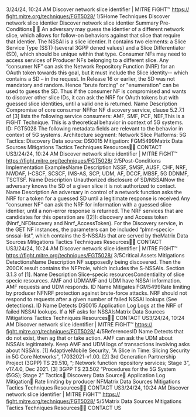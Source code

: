 3/24/24, 10:24 AM Discover network slice identiﬁer | MITRE FiGHT™
https://ﬁght.mitre.org/techniques/FGT5028/ 1/5Home Techniques Discover network slice identi er
Discover network slice identi er
Summary
Pre-Conditions󰅂 󰅂
An adversary may guess the identi er of a different network
slice, which allows for follow-on behaviors against that slice
that require that identi er.
The NSSAI is a slice identi er. It contains two elements: a
Slice Service Type (SST) (several 3GPP de ned values) and a
Slice Differentiator (SD), which should be unique within that
type. Consumer NFs may need to access services of Producer
NFs belonging to a different slice. Any “consumer NF” can ask
the Network Repository Function (NRF) for an OAuth token
towards this goal, but it must include the Slice identity-- which
contains a SD – in the request.
In Release 16 or earlier, the SD was not mandatory and
random. Hence “brute forcing” or "enumeration" can be used
to guess the SD. Thus if the consumer NF is compromised
and wants to discover other slice IDs, it can ask the NRF for
OAuth tokens but with guessed slice identities, until a valid
one is returned.
Name Description
Compromise of core consumer
NFFor NF discovery
service, clause 5.2.7.1
of [3] lists the following
service consumers:
AMF, SMF, PCF, NEF,This is a FiGHT Technique.
This is a theoretical behavior
in context of 5G systems.
ID: FGT5028
The following metadata
fields are relevant to the
behavior in context of 5G
systems.
Architecture segment:
Network Slice
Platforms: 5G
Tactics: Discovery
Data source: DS0015
Mitigation: FGM5499Matrix Data Sources Mitigations Tactics Techniques Resources󰍝󰇙
CONTACT US3/24/24, 10:24 AM Discover network slice identiﬁer | MITRE FiGHT™
https://ﬁght.mitre.org/techniques/FGT5028/ 2/5Post-Conditions
Implementation ExamplesName Description
NSSF, SMSF, AUSF, CHF,
NRF, NWDAF, I-CSCF,
SCSCF, IMS-AS, SCP,
UDM, AF, DCCF, MBSF,
5G DDNMF, TSCTSF.
Name Description
Unauthorized disclosure of
SD/NSSAINow the adversary
knows the SD of a
given slice it is not
authorized to contact.
Name Description
An adversary in control of a
network function asks the NRF
for a token for a guessed SD
until a legitimate response is
received.Any “consumer NF” can
ask the NRF for
information with a
guessed slice identi er,
until a non-error
response is returned.
The NRF services that
are candidates for this
operation are ([2]):
discovery and Access
token
(Nnrf\_NFDiscovery and
Nnrf\_AccessToken). For
the Discovery service, in
the GET NF instances,
the parameters can be
included “plmn-speci c-
snssai-list”, which
contains the S-NSSAIs
that are served by theMatrix Data Sources Mitigations Tactics Techniques Resources󰍝󰇙
CONTACT US3/24/24, 10:24 AM Discover network slice identiﬁer | MITRE FiGHT™
https://ﬁght.mitre.org/techniques/FGT5028/ 3/5Critical Assets
Mitigations
DetectionsName Description
NF supposedly being
discovered. Then the
200OK result contains
the NFPro le, which
includes the S-NSSAIs.
Section 3.1.3 of [1].
Name Description
Slice-speci c resourcesCon dentiality of slice
speci c resources.
AMF and UDMAMF and UDM have
NSSAI information.
AMF requests and UDM
responds.
ID Name Mitigates
FGM5499Rate limiting by
producer NFNRF protection against
brute-force attacks. NRF
should not respond to
requests after a given
number of failed NSSAI
lookups (See
detections).
ID Name Detects
DS0015 Application Log Logs at the NRF of
failed NSSAI lookups. If
a NF asks for NSSAIsMatrix Data Sources Mitigations Tactics Techniques Resources󰍝󰇙
CONTACT US3/24/24, 10:24 AM Discover network slice identiﬁer | MITRE FiGHT™
https://ﬁght.mitre.org/techniques/FGT5028/ 4/5ReferencesID Name Detects
that do not exist, then
 ag that or take action.
AMF can ask the UDM
about NSSAIs
legitimately. Keep AMF
and UDM logs of
transactions involving
asks about NSSAIs.
[1] AdaptiveMobile Security, "A Slice in Time: Slicing Security
in 5G Core Networks", 17032021-v1.00.
[2] 3rd Generation Partnership Project (3GPP) TS 29.510, “;
Network function repository services; Stage 3”, v17.4.0, Dec
2021.
[3] 3GPP TS 23.502 “Procedures for the 5G System (5GS);
Stage 2”
Tactics󰅀
Discovery
Data Source󰅀
Application Log
Mitigation󰅀
Rate limiting by producer NFMatrix Data Sources Mitigations Tactics Techniques Resources󰍝󰇙
CONTACT US3/24/24, 10:24 AM Discover network slice identiﬁer | MITRE FiGHT™
https://ﬁght.mitre.org/techniques/FGT5028/ 5/5Matrix Data Sources Mitigations Tactics Techniques Resources󰍝󰇙
CONTACT US